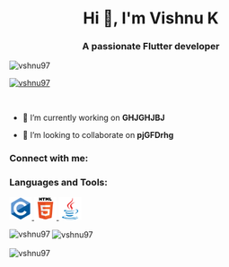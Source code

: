 <h1 align="center">Hi 👋, I'm Vishnu K</h1>
<h3 align="center">A passionate Flutter developer</h3>

<p align="left"> <img src="https://komarev.com/ghpvc/?username=vshnu97&label=Profile%20views&color=0e75b6&style=flat" alt="vshnu97" /> </p>

<p align="left"> <a href="https://github.com/ryo-ma/github-profile-trophy"><img src="https://github-profile-trophy.vercel.app/?username=vshnu97" alt="vshnu97" /></a> </p>

<p align="left"> <a href="https://twitter.com/" target="blank"><img src="https://img.shields.io/twitter/follow/?logo=twitter&style=for-the-badge" alt="" /></a> </p>

- 🔭 I’m currently working on **GHJGHJBJ**

- 👯 I’m looking to collaborate on **pjGFDrhg**

<h3 align="left">Connect with me:</h3>
<p align="left">
</p>

<h3 align="left">Languages and Tools:</h3>
<p align="left"> <a href="https://www.cprogramming.com/" target="_blank" rel="noreferrer"> <img src="https://raw.githubusercontent.com/devicons/devicon/master/icons/c/c-original.svg" alt="c" width="40" height="40"/> </a> <a href="https://www.w3.org/html/" target="_blank" rel="noreferrer"> <img src="https://raw.githubusercontent.com/devicons/devicon/master/icons/html5/html5-original-wordmark.svg" alt="html5" width="40" height="40"/> </a> <a href="https://www.java.com" target="_blank" rel="noreferrer"> <img src="https://raw.githubusercontent.com/devicons/devicon/master/icons/java/java-original.svg" alt="java" width="40" height="40"/> </a> </p>

<p><img align="left" src="https://github-readme-stats.vercel.app/api/top-langs?username=vshnu97&show_icons=true&locale=en&layout=compact" alt="vshnu97" /></p>

<p>&nbsp;<img align="center" src="https://github-readme-stats.vercel.app/api?username=vshnu97&show_icons=true&locale=en" alt="vshnu97" /></p>

<p><img align="center" src="https://github-readme-streak-stats.herokuapp.com/?user=vshnu97&" alt="vshnu97" /></p>
